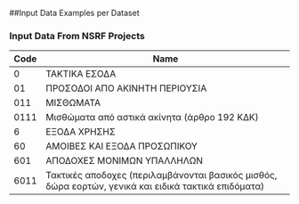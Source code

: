 ##Input Data Examples per Dataset

### Input Data From NSRF Projects
Code | Name
------------ | -------------
0 | ΤΑΚΤΙΚΑ ΕΣΟΔΑ
01 | ΠΡΟΣΟΔΟΙ ΑΠΟ ΑΚΙΝΗΤΗ ΠΕΡΙΟΥΣΙΑ
011 | ΜΙΣΘΩΜΑΤΑ
0111 | Μισθώματα από αστικά ακίνητα (άρθρο 192 ΚΔΚ)
6 | ΕΞΟΔΑ ΧΡΗΣΗΣ
60 | ΑΜΟΙΒΕΣ ΚΑΙ ΕΞΟΔΑ ΠΡΟΣΩΠΙΚΟΥ
601 | ΑΠΟΔΟΧΕΣ ΜΟΝΙΜΩΝ ΥΠΑΛΛΗΛΩΝ
6011 | Τακτικές αποδοχες (περιλαμβάνονται βασικός μισθός, δώρα εορτών, γενικά και ειδικά τακτικά επιδόματα)

